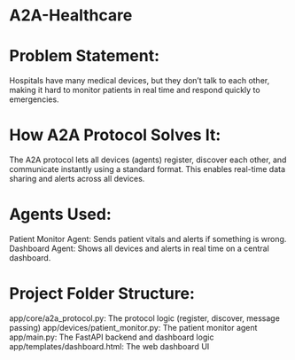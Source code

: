 # A2A-Healthcare

# Problem Statement:
Hospitals have many medical devices, but they don’t talk to each other, making it hard to monitor patients in real time and respond quickly to emergencies.

# How A2A Protocol Solves It:
The A2A protocol lets all devices (agents) register, discover each other, and communicate instantly using a standard format. This enables real-time data sharing and alerts across all devices.


# Agents Used:
Patient Monitor Agent: Sends patient vitals and alerts if something is wrong.
Dashboard Agent: Shows all devices and alerts in real time on a central dashboard.


# Project Folder Structure:
app/core/a2a_protocol.py: The protocol logic (register, discover, message passing)
app/devices/patient_monitor.py: The patient monitor agent
app/main.py: The FastAPI backend and dashboard logic
app/templates/dashboard.html: The web dashboard UI


